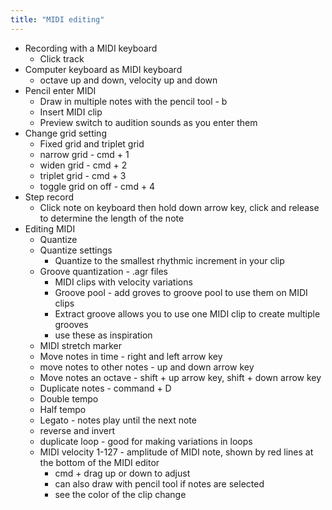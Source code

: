 ```yaml
---
title: "MIDI editing"
---
```


* Recording with a MIDI keyboard
    * Click track  
* Computer keyboard as MIDI keyboard 
    * octave up and down, velocity up and down 
* Pencil enter MIDI 
    * Draw in multiple notes with the pencil tool - b
    * Insert MIDI clip 
    * Preview switch to audition sounds as you enter them 
* Change grid setting 
    * Fixed grid and triplet grid  
    * narrow grid - cmd + 1
    * widen grid - cmd + 2
    * triplet grid - cmd + 3
    * toggle grid on off - cmd + 4
* Step record  
    * Click note on keyboard then hold down arrow key, click and release to determine the length of the note  
* Editing MIDI  
    * Quantize
    * Quantize settings 
        * Quantize to the smallest rhythmic increment in your clip
    * Groove quantization - .agr files 
        * MIDI clips with velocity variations 
        * Groove pool - add groves to groove pool to use them on MIDI clips 
        * Extract groove allows you to use one MIDI clip to create multiple grooves
        * use these as inspiration  
    * MIDI stretch marker 
    * Move notes in time - right and left arrow key
    * move notes to other notes - up and down arrow key 
    * Move notes an octave - shift + up arrow key, shift + down arrow key 
    * Duplicate notes - command + D
    * Double tempo
    * Half tempo
    * Legato - notes play until the next note
    * reverse and invert
    * duplicate loop - good for making variations in loops 
    * MIDI velocity 1-127 - amplitude of MIDI note, shown by red lines at the bottom of the MIDI editor
        * cmd + drag up or down to adjust 
        * can also draw with pencil tool if notes are selected 
        * see the color of the clip change   

